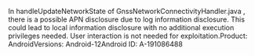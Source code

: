 In handleUpdateNetworkState of GnssNetworkConnectivityHandler.java , there is a possible APN disclosure due to log information disclosure. This could lead to local information disclosure with no additional execution privileges needed. User interaction is not needed for exploitation.Product: AndroidVersions: Android-12Android ID: A-191086488